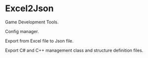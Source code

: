 # Excel2Json
Game Development Tools.

Config manager.

Export from Excel file to Json file.

Export C# and C++ management class and structure definition files.
